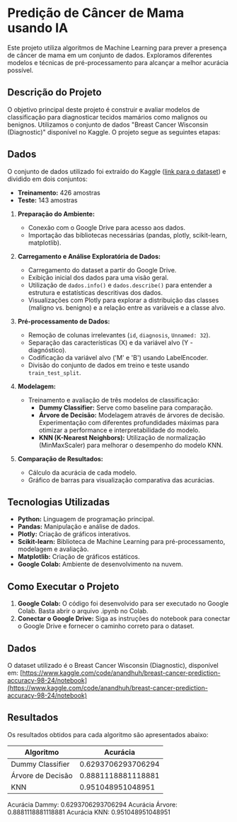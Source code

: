 # Predição de Câncer de Mama usando IA

Este projeto utiliza algoritmos de Machine Learning para prever a presença de câncer de mama em um conjunto de dados.  Exploramos diferentes modelos e técnicas de pré-processamento para alcançar a melhor acurácia possível.

## Descrição do Projeto

O objetivo principal deste projeto é construir e avaliar modelos de classificação para diagnosticar tecidos mamários como malignos ou benignos. Utilizamos o conjunto de dados "Breast Cancer Wisconsin (Diagnostic)" disponível no Kaggle. O projeto segue as seguintes etapas:

## Dados

O conjunto de dados utilizado foi extraído do Kaggle ([link para o dataset](https://www.kaggle.com/code/anandhuh/breast-cancer-prediction-accuracy-98-24/notebook)) e dividido em dois conjuntos:

* **Treinamento:** 426 amostras
* **Teste:** 143 amostras


1. **Preparação do Ambiente:**
   - Conexão com o Google Drive para acesso aos dados.
   - Importação das bibliotecas necessárias (pandas, plotly, scikit-learn, matplotlib).

2. **Carregamento e Análise Exploratória de Dados:**
   - Carregamento do dataset a partir do Google Drive.
   - Exibição inicial dos dados para uma visão geral.
   - Utilização de `dados.info()` e `dados.describe()` para entender a estrutura e estatísticas descritivas dos dados.
   - Visualizações com Plotly para explorar a distribuição das classes (maligno vs. benigno) e a relação entre as variáveis e a classe alvo.

3. **Pré-processamento de Dados:**
   - Remoção de colunas irrelevantes (`id`, `diagnosis`, `Unnamed: 32`).
   - Separação das características (X) e da variável alvo (Y - diagnóstico).
   - Codificação da variável alvo ('M' e 'B') usando LabelEncoder.
   - Divisão do conjunto de dados em treino e teste usando `train_test_split`.

4. **Modelagem:**
   - Treinamento e avaliação de três modelos de classificação:
     - **Dummy Classifier:** Serve como baseline para comparação.
     - **Árvore de Decisão:** Modelagem através de árvores de decisão.  Experimentação com diferentes profundidades máximas para otimizar a performance e interpretabilidade do modelo.
     - **KNN (K-Nearest Neighbors):**  Utilização de normalização (MinMaxScaler) para melhorar o desempenho do modelo KNN.

5. **Comparação de Resultados:**
   - Cálculo da acurácia de cada modelo.
   - Gráfico de barras para visualização comparativa das acurácias.


## Tecnologias Utilizadas

- **Python:** Linguagem de programação principal.
- **Pandas:** Manipulação e análise de dados.
- **Plotly:** Criação de gráficos interativos.
- **Scikit-learn:** Biblioteca de Machine Learning para pré-processamento, modelagem e avaliação.
- **Matplotlib:** Criação de gráficos estáticos.
- **Google Colab:** Ambiente de desenvolvimento na nuvem.


## Como Executar o Projeto

1. **Google Colab:** O código foi desenvolvido para ser executado no Google Colab.  Basta abrir o arquivo .ipynb no Colab.
2. **Conectar o Google Drive:** Siga as instruções do notebook para conectar o Google Drive e fornecer o caminho correto para o dataset.


## Dados

O dataset utilizado é o Breast Cancer Wisconsin (Diagnostic), disponível em: [https://www.kaggle.com/code/anandhuh/breast-cancer-prediction-accuracy-98-24/notebook](https://www.kaggle.com/code/anandhuh/breast-cancer-prediction-accuracy-98-24/notebook)

## Resultados

Os resultados obtidos para cada algoritmo são apresentados abaixo:


| Algoritmo          | Acurácia |
|-------------------|----------------------|
| Dummy Classifier  |  0.6293706293706294  |
| Árvore de Decisão | 0.8881118881118881   |
| KNN               | 0.951048951048951    |

Acurácia Dammy: 0.6293706293706294
Acurácia Árvore: 0.8881118881118881
Acurácia KNN: 0.951048951048951

